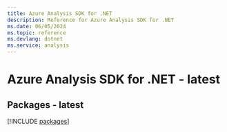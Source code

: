 ```yaml
---
title: Azure Analysis SDK for .NET
description: Reference for Azure Analysis SDK for .NET
ms.date: 06/05/2024
ms.topic: reference
ms.devlang: dotnet
ms.service: analysis
---
```

# Azure Analysis SDK for .NET - latest
## Packages - latest
[!INCLUDE [packages](analysis-index.md)]